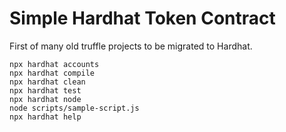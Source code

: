 # Simple Hardhat Token Contract

First of many old truffle projects to be migrated to Hardhat.

```shell
npx hardhat accounts
npx hardhat compile
npx hardhat clean
npx hardhat test
npx hardhat node
node scripts/sample-script.js
npx hardhat help
```
